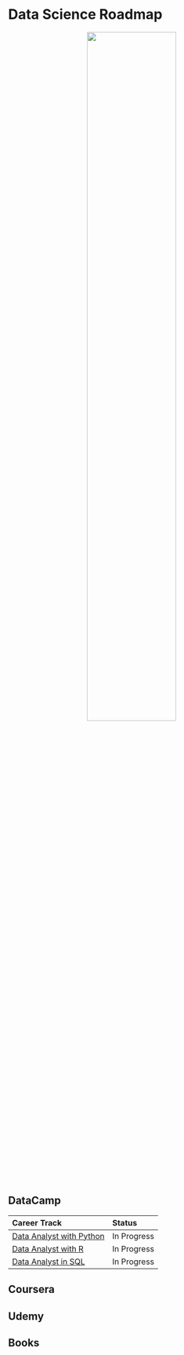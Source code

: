 # Data Science Roadmap

<p align="center">
<img src="https://thedatascientist.com/wp-content/uploads/2019/09/data_science.jpg" width="60%" height="60%">
</p>

## DataCamp

| Career Track | Status | 
| :---- | :---- | 
| [Data Analyst with Python](https://app.datacamp.com/learn/career-tracks/data-analyst-with-python) | In Progress |
| [Data Analyst with R](https://app.datacamp.com/learn/career-tracks/data-analyst-with-r?version=6) | In Progress |
| [Data Analyst in SQL](https://app.datacamp.com/learn/career-tracks/data-analyst-in-sql?version=2) | In Progress |

## Coursera

## Udemy

## Books
